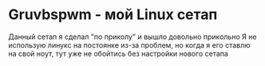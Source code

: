 # Gruvbspwm - мой Linux сетап
Данный сетап я сделал "по приколу" и вышло довольно прикольно
Я не использую линукс на постоянке из-за проблем, но когда я его ставлю на свой ноут, тут уже не обойтись без настройки нового сетапа

